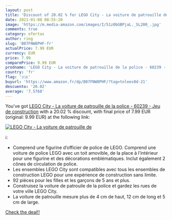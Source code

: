 ```yaml
---
layout: post
title: 'Discount of 20.02 % for LEGO City - La voiture de patrouille de '
date: 2021-01-08 08:55:20
image: 'https://m.media-amazon.com/images/I/51z0bGBPjaL._SL200_.jpg'
comments: true
category: ofertas
author: ring
slug: 'B07FNW8PHF-fr'
actualPrice: 7.99 EUR
currency: EUR
price: 7.99
comparePrice: 9.99 EUR
prodname: 'LEGO City - La voiture de patrouille de la police - 60239 - Jeu de construction'
country: 'fr'
flag: '🇫🇷'
buyurl: 'https://www.amazon.fr/dp/B07FNW8PHF/?tag=tolees0d-21'
descuento: '20.02'
average: '7.5768'
---
```


You've got [LEGO City - La voiture de patrouille de la police - 60239 - Jeu de construction](https://www.amazon.fr/dp/B07FNW8PHF/?tag=tolees0d-21) with a  20.02 % discount, with final price of 7.99 EUR (original: 9.99 EUR) at the following link:

[![LEGO City - La voiture de patrouille de ](https://m.media-amazon.com/images/I/51z0bGBPjaL._SL200_.jpg)](https://www.amazon.fr/dp/B07FNW8PHF/?tag=tolees0d-21)

ℹ️:

- Comprend une figurine d’officier de police de LEGO. Comprend une voiture de police LEGO avec un toit amovible, de la place à l’intérieur pour une figurine et des décorations emblématiques. Inclut également 2 cônes de circulation de police.
- Les ensembles LEGO City sont compatibles avec tous les ensembles de construction LEGO pour une expérience de construction sans limite.
- 92 pièces pour les filles et les garçons de 5 ans et plus.
- Construisez la voiture de patrouile de la police et gardez les rues de votre ville LEGO City.
- La voiture de patrouille mesure plus de 4 cm de haut, 12 cm de long et 5 cm de large.

[Check the deal!!](https://www.amazon.fr/dp/B07FNW8PHF/?tag=tolees0d-21)
